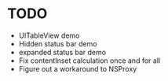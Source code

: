 
# TODO

+ UITableView demo
+ Hidden status bar demo
+ expanded status bar demo
+ Fix contentInset calculation once and for all
+ Figure out a workaround to NSProxy

